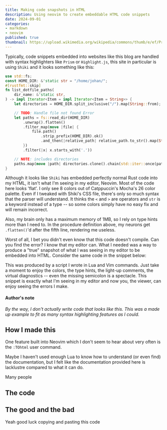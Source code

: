 ```yaml
---
title: Making code snapshots in HTML
description: Using neovim to create embeddable HTML code snippets
date: 2024-09-01
categories: 
- markdown
- neovim
published: true
thumbnail: https://upload.wikimedia.org/wikipedia/commons/thumb/e/ef/Programming_code.jpg/800px-Programming_code.jpg?20211217210447
---
```

<script>
  import code from "$code/code.html?raw";
  import tohtml_doc from "$code/tohtml-doc.html?raw";
  import tohtml_code from "$code/tohtml-code.html?raw";
  import CodeSnippet from "$molecules/CodeSnippet.svelte";
</script>
Typically, code snippets embedded into websites like this blog are handled with syntax highlighters like `Prism` or `Highlight.js`, this site in particular is using `Shiki` and it looks something like this:

```rust 
use std::fs;
const HOME_DIR: &'static str = "/home/johan/";
#[rustfmt::skip]
fn list_dotfile_paths(
    dir_name: &'static str,
) -> impl Iterator<Item = impl Iterator<Item = String>> {
    let directories = HOME_DIR.split_inclusive("/").map(String::from);

    // TODO: Handle file not found Error
    let paths = fs::read_dir(HOME_DIR)
        .unwrap().flatten()
        .filter_map(move |file| {
            file.path()
                .strip_prefix(HOME_DIR).ok()
                .and_then(|relative_path| relative_path.to_str().map(String::from))
        })
        .filter(|x| x.starts_with('.'))

    // NOTE: includes directories
    paths.map(move |path| directories.clone().chain(std::iter::once(path)))
}
```

Although it looks like `Shiki` has embedded perfectly normal Rust code into my HTML, it isn't what I'm seeing in my editor, Neovim. Most of the code here looks 'flat'. I only see 8 colors out of Catppuccin's Mocha's 26 color palette. Even if I tweaked with Shiki's CSS file, there's only so much syntax that the parser will understand. It thinks the `<` and `>` are operators and `str` is a keyword instead of a type -- so some colors simply have no easy fix and will remain incorrect.

Also, my brain only has a maximum memory of 1MB, so I rely on type hints more than I need to. In the procedure definition above, my neurons get `.flatten()`'d after the fifth line, rendering me useless. 

Worst of all, I bet you didn't even know that this code doesn't compile. Can you find the error? I know that my editor can. What I needed was a way to produce a "true" snapshot of what I was seeing in my editor to be embedded into HTML. Consider the same code in the snippet below:

<CodeSnippet content={code} />

This was produced by a script I wrote in Lua and Vim commands. Just take a moment to enjoy the colors, the type hints, the light-up comments, the virtual diagnostics -- even the missing semicolon is a spectacle. This snippet is exactly what I'm seeing in my editor and now you, the viewer, can enjoy seeing the errors I make.

#### Author's note
*By the way, I don't actually write code that looks like this. This was a made up example to fit as many syntax highlighting features as I could.*

## How I made this
One feature built into Neovim which I don't seem to hear about very often is the `:TOhtml` user command. 

<CodeSnippet content={tohtml_doc}/> 

Maybe I haven't used enough Lua to know how to understand (or even find) the documentation, but I felt like the documentation provided here is lacklustre compared to what it can do.

Many people


## The code

<CodeSnippet content={tohtml_code} />


## The good and the bad
Yeah good luck copying and pasting this code

